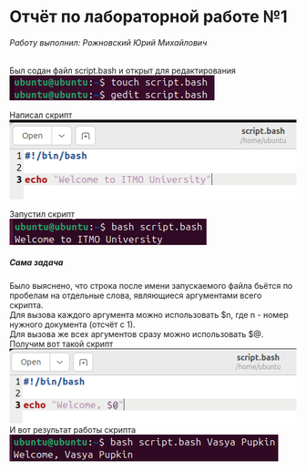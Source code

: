 # Отчёт по лабораторной работе №1

###### Работу выполнил: Рожновский Юрий Михайлович

Был содан файл script.bash и открыт для редактирования\
![image](https://github.com/hamster1812/Informatic-Lab-0/blob/main/images/1.png)

Написал скрипт\
![image](https://github.com/hamster1812/Informatic-Lab-0/blob/main/images/2.png)

Запустил скрипт\
![image](https://github.com/hamster1812/Informatic-Lab-0/blob/main/images/3.png)

##### Сама задача

Было выяснено, что строка после имени запускаемого файла 
бьётся по пробелам на отдельные слова, являющиеся аргументами всего скрипта.\
Для вызова каждого аргумента можно использовать $n, где n - номер нужного документа (отсчёт с 1).\
Для вызова же всех аргументов сразу можно использовать $@.\
Получим вот такой скрипт\
![image](https://github.com/hamster1812/Informatic-Lab-0/blob/main/images/4.png) \
И вот результат работы скрипта\
![image](https://github.com/hamster1812/Informatic-Lab-0/blob/main/images/5.png)



